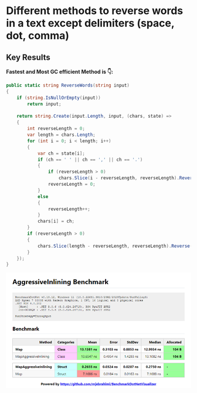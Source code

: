 # Different methods to reverse words in a text except delimiters (space, dot, comma)

## Key Results

**Fastest and Most GC efficient Method is 👇:**

```cs
public static string ReverseWords(string input)
{
    if (string.IsNullOrEmpty(input))
        return input;

    return string.Create(input.Length, input, (chars, state) =>
    {
        int reverseLength = 0;
        var length = chars.Length;
        for (int i = 0; i < length; i++)
        {
            var ch = state[i];
            if (ch == ' ' || ch == ',' || ch == '.')
            {
                if (reverseLength > 0)
                    chars.Slice(i - reverseLength, reverseLength).Reverse();
                reverseLength = 0;
            }
            else
            {
                reverseLength++;
            }
            chars[i] = ch;
        }
        if (reverseLength > 0)
        {
            chars.Slice(length - reverseLength, reverseLength).Reverse();
        }
    });
}
```

![Benchmark](Benchmark.png)